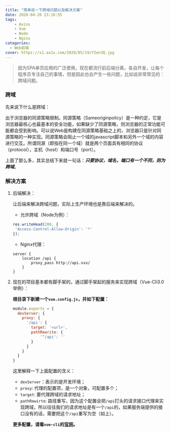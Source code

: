 ```yaml
---
title: "简单说一下跨域问题以及解决方案"
date: 2020-04-26 23:16:55
tags:
	- Axios
	- Vue
	- Node
	- Nginx
categories:
  - Web前端
cover: https://s1.ax1x.com/2020/05/19/YIen3Q.jpg
---
```


> 因为SPA单页应用的广泛使用，现在都流行前后端分离，各自开发，让每个程序员专注自己的事情，但是因此也会产生一些问题，比如说非常常见的：跨域问题。

### 跨域

先来说下什么是跨域：

出于浏览器的同源策略限制。同源策略（Sameoriginpolicy）是一种约定，它是浏览器最核心也最基本的安全功能，如果缺少了同源策略，则浏览器的正常功能可能都会受到影响。可以说Web是构建在同源策略基础之上的，浏览器只是针对同源策略的一种实现。同源策略会阻止一个域的javascript脚本和另外一个域的内容进行交互。所谓同源（即指在同一个域）就是两个页面具有相同的协议（protocol），主机（host）和端口号（port）。

上面了那么多，其实总结下来就一句话：***只要协议，域名，端口有一个不同，则为跨域***。

### 解决方案

1. 后端解决：

   让后端来解决跨域问题，实际上生产环境也是靠后端来解决的。

   - 允许跨域（Node为例）：

   ```js
   res.writeHead(200, {
   	'Access-Control-Allow-Origin': '*'
   });
   ```

   - Nginx代理：

   ```nginx
   server {
       location /api {
           proxy_pass http://api.xxx/
       }
   }
   ```

   

2. 现在的项目基本都有脚手架的，通过脚手架起的服务来实现跨域（Vue-Cli3.0举例）：

   **根目录下新建一个`vue.config.js`，并如下配置：**

   ```js
   module.exports = {
     devServer: {
       proxy: {
         '/api': {
           target: '<url>',
           pathRewrite: {
               '^/api': ''
           }
         }
       }
     }
   }
   ```

   这里解释一下上面配置的含义：

   - `devServer`：表示的是开发环境；
   - `proxy`: 代理的配置项，是一个对象，可配置多个；
   - `target`: 要代理跨域的请求地址；
   - `pathRewirte`: 路径重写，因为这个配置会把`/api`打头的请求接口代理来实现跨域，所以往往我们的请求地址是有一个`/api`的，如果服务端提供的接口没有的话，需要把这个`/api`重写为空（如上）。

   **更多配置，请看`vue-cli`的[官网](https://cli.vuejs.org/zh/config/#devserver-proxy)。**

   